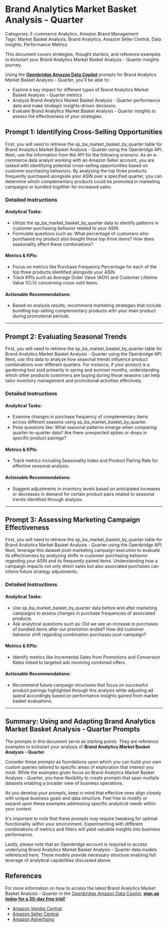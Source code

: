 # Brand Analytics Market Basket Analysis - Quarter

Categories: E-commerce Analytics, Amazon Brand Management  
Tags: Market Basket Analysis, Brand Analytics, Amazon Seller Central, Data Insights, Performance Metrics

This document covers strategies, thought starters, and reference examples to kickstart your Brand Analytics Market Basket Analysis - Quarter insights journey.

Using the <a href="https://chatgpt.com/g/g-Sg4qP7r3v-openbridge-data-copilot" target="_blank"><strong>Openbridge Amazon Data Copilot</strong></a> prompts for Brand Analytics Market Basket Analysis - Quarter, you'll be able to:

- Explore a key impact for different types of Brand Analytics Market Basket Analysis - Quarter metrics
- Analyze Brand Analytics Market Basket Analysis - Quarter performance data and make strategic insights-driven decisions.
- Evaluate Brand Analytics Market Basket Analysis - Quarter insights to assess the effectiveness of your strategies.

## Prompt 1: Identifying Cross-Selling Opportunities 

First, you will need to retrieve the sp_ba_market_basket_by_quarter table for Brand Analytics Market Basket Analysis - Quarter using the Openbridge API. Next, use the information from the API for the following scenario. As an e-commerce data analyst working with an Amazon Seller account, you are tasked with identifying potential cross-selling opportunities based on customer purchasing behaviors. By analyzing the top three products frequently purchased alongside your ASIN over a specified quarter, you can determine which complementary products could be promoted in marketing campaigns or bundled together for increased sales.

### Detailed Instructions

#### Analytical Tasks:
- Utilize the sp_ba_market_basket_by_quarter data to identify patterns in customer purchasing behavior related to your ASIN.
- Formulate questions such as: What percentage of customers who purchased my product also bought these top three items? How does seasonality affect these combinations?

#### Metrics & KPIs:
- Focus on metrics like Purchase Frequency Percentage for each of the top three products identified alongside your ASIN.
- Track KPIs such as Average Order Value (AOV) and Customer Lifetime Value (CLV) concerning cross-sold items.

#### Actionable Recommendations:
- Based on analysis results, recommend marketing strategies that include bundling top-selling complementary products with your main product during promotional periods.
  
---

## Prompt 2: Evaluating Seasonal Trends 

First, you will need to retrieve the sp_ba_market_basket_by_quarter table for Brand Analytics Market Basket Analysis - Quarter using the Openbridge API. Next, use this data to analyze how seasonal trends influence product combinations over different quarters. For instance, if your product is a gardening tool sold primarily in spring and summer months, understanding which other products customers are buying during those seasons can help tailor inventory management and promotional activities effectively.

### Detailed Instructions

#### Analytical Tasks:
- Examine changes in purchase frequency of complementary items across different seasons using sp_ba_market_basket_by_quarter.
- Pose questions like: What seasonal patterns emerge when comparing quarter-to-quarter data? Are there unexpected spikes or drops in specific product pairings?

#### Metrics & KPIs:
- Track metrics including Seasonality Index and Product Pairing Rate for effective seasonal analysis.
  
#### Actionable Recommendations:
- Suggest adjustments in inventory levels based on anticipated increases or decreases in demand for certain product pairs related to seasonal trends identified through analysis.

---

## Prompt 3: Assessing Marketing Campaign Effectiveness 

First, you will need to retrieve the sp_ba_market_basket_by_quarter table for Brand Analytics Market Basket Analysis - Quarter using the Openbridge API. Next, leverage this dataset post-marketing campaign execution to evaluate its effectiveness by analyzing shifts in customer purchasing behavior regarding your ASIN and its frequently paired items. Understanding how a campaign impacts not only direct sales but also associated purchases can inform future strategy adjustments.

### Detailed Instructions

#### Analytical Tasks:
- Use sp_ba_market_basket_by_quarter data before and after marketing campaigns to assess changes in purchase frequencies of associated products.
- Ask analytical questions such as: Did we see an increase in purchases of bundled items after our promotion ended? How did customer behavior shift regarding combination purchases post-campaign?

#### Metrics & KPIs:
- Identify metrics like Incremental Sales from Promotions and Conversion Rates linked to targeted ads involving combined offers.
  
#### Actionable Recommendations:
- Recommend future campaign structures that focus on successful product pairings highlighted through this analysis while adjusting ad spend accordingly based on performance insights gained from market basket evaluations.

---

## Summary: Using and Adapting Brand Analytics Market Basket Analysis - Quarter Prompts
The prompts in this document serve as starting points. They are reference examples to kickstart your analysis of **Brand Analytics Market Basket Analysis - Quarter**. 

Consider these prompts as foundations upon which you can build your own custom queries tailored to specific areas of exploration that interest you most. While the examples given focus on Brand Analytics Market Basket Analysis - Quarter, you have flexibility to create prompts that span multiple datasets enabling a broader view of business operations.

As you develop your prompts, keep in mind that effective ones align closely with unique business goals and data structure. Feel free to modify or expand upon these examples addressing specific analytical needs within your context.

It's important to note that these prompts may require tweaking for optimal functionality within your environment. Experimenting with different combinations of metrics and filters will yield valuable insights into business performance.

Lastly, please note that an Openbridge account is required to access underlying Brand Analytics Market Basket Analysis - Quarter data models referenced here. These models provide necessary structure enabling full leverage of analytical capabilities discussed above.

## References   
For more information on how to access the latest Brand Analytics Market Basket Analysis - Quarter in the <a href="https://chatgpt.com/g/g-Sg4qP7r3v-openbridge-data-copilot" target="_blank">Openbridge Amazon Data Copilot</a>, <a href="https://openbridge.com" target="_blank"><strong>sign up today for a 30-day free trial!</strong></a>

<ul>
<li> <a href="https://www.openbridge.com/amazon-vendor-central/" target="_blank">Amazon Vendor Central</a> </li>
<li> <a href="https://www.openbridge.com/amazon-selling-partner/" target="_blank">Amazon Seller Central</a> </li>
<li> <a href="https://www.openbridge.com/amazon-advertising/" target="_blank">Amazon Advertising</a> </li>
</ul>